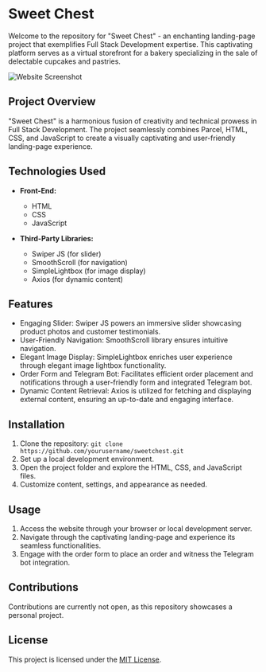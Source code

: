 # Sweet Chest

Welcome to the repository for "Sweet Chest" - an enchanting landing-page project that exemplifies Full Stack Development expertise. This captivating platform serves as a virtual storefront for a bakery specializing in the sale of delectable cupcakes and pastries.

![Website Screenshot](screenshot.png)

## Project Overview

"Sweet Chest" is a harmonious fusion of creativity and technical prowess in Full Stack Development. The project seamlessly combines Parcel, HTML, CSS, and JavaScript to create a visually captivating and user-friendly landing-page experience.

## Technologies Used

- **Front-End:**
  - HTML
  - CSS
  - JavaScript

- **Third-Party Libraries:**
  - Swiper JS (for slider)
  - SmoothScroll (for navigation)
  - SimpleLightbox (for image display)
  - Axios (for dynamic content)

## Features

- Engaging Slider: Swiper JS powers an immersive slider showcasing product photos and customer testimonials.
- User-Friendly Navigation: SmoothScroll library ensures intuitive navigation.
- Elegant Image Display: SimpleLightbox enriches user experience through elegant image lightbox functionality.
- Order Form and Telegram Bot: Facilitates efficient order placement and notifications through a user-friendly form and integrated Telegram bot.
- Dynamic Content Retrieval: Axios is utilized for fetching and displaying external content, ensuring an up-to-date and engaging interface.

## Installation

1. Clone the repository: `git clone https://github.com/yourusername/sweetchest.git`
2. Set up a local development environment.
3. Open the project folder and explore the HTML, CSS, and JavaScript files.
4. Customize content, settings, and appearance as needed.

## Usage

1. Access the website through your browser or local development server.
2. Navigate through the captivating landing-page and experience its seamless functionalities.
3. Engage with the order form to place an order and witness the Telegram bot integration.

## Contributions

Contributions are currently not open, as this repository showcases a personal project.

## License

This project is licensed under the [MIT License](LICENSE).
